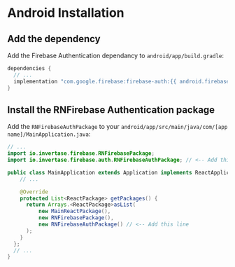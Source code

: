 # Android Installation

## Add the dependency

Add the Firebase Authentication dependancy to `android/app/build.gradle`:

```groovy
dependencies {
  // ...
  implementation "com.google.firebase:firebase-auth:{{ android.firebase.version }}"
}
```

## Install the RNFirebase Authentication package

Add the `RNFirebaseAuthPackage` to your `android/app/src/main/java/com/[app name]/MainApplication.java`:

```java
// ...
import io.invertase.firebase.RNFirebasePackage;
import io.invertase.firebase.auth.RNFirebaseAuthPackage; // <-- Add this line

public class MainApplication extends Application implements ReactApplication {
    // ...

    @Override
    protected List<ReactPackage> getPackages() {
      return Arrays.<ReactPackage>asList(
          new MainReactPackage(),
          new RNFirebasePackage(),
          new RNFirebaseAuthPackage() // <-- Add this line
      );
    }
  };
  // ...
}
```

